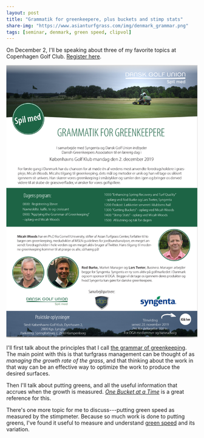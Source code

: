 ```yaml
---
layout: post
title: "Grammatik for greenkeepere, plus buckets and stimp stats"
share-img: "https://www.asianturfgrass.com/img/denmark_grammar.png"
tags: [seminar, denmark, green speed, clipvol]
---
```


On December 2, I'll be speaking about three of my favorite topics at Copenhagen Golf Club. [Register here](https://www.trippus.se/web/registration/Registration.aspx?view=registration&idcategory=AB0ILBBuWaigci-1aC-puNE-1eb7hFxms5wtBLI7jc686tftjKfx0tq620iozxiK3KUA2fYzspbl&ln=dk).

![dec 2 seminar brochure](/img/denmark_brochure.png)

I'll first talk about the principles that I call [the grammar of greenkeeping](https://leanpub.com/short_grammar_of_greenkeeping). The main point with this is that turfgrass management can be thought of as *managing the growth rate of the grass*, and that thinking about the work in that way can be an effective way to optimize the work to produce the desired surfaces.

Then I'll talk about putting greens, and all the useful information that accrues when the growth is measured. [*One Bucket at a Time*](https://www.asianturfgrass.com/buckets/) is a great reference for this.

There's one more topic for me to discuss---putting green speed as measured by the stimpmeter. Because so much work is done to putting greens, I've found it useful to measure and understand [green speed](https://www.asianturfgrass.com/tags/#green+speed) and its variation. 
